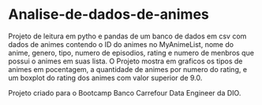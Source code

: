 # Analise-de-dados-de-animes
Projeto de leitura em pytho e pandas de um banco de dados em csv com dados de animes contendo o ID do animes no MyAnimeList, nome do anime, genero, tipo, numero de episodios, rating e numero de menbros que possui o animes em suas lista.
O Projeto mostra em graficos os tipos de animes em pocentagem, a quantidade de animes por numero do rating, e um boxplot do rating dos animes com valor superior de 9.0. 

Projeto criado para o Bootcamp Banco Carrefour Data Engineer da DIO.
